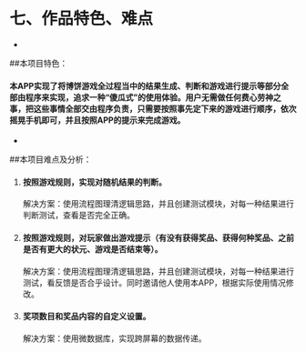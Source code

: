 # 七、作品特色、难点

* 
##本项目特色：
#### 本APP实现了将博饼游戏全过程当中的结果生成、判断和游戏进行提示等部分全部由程序来实现，追求一种“傻瓜式”的使用体验。用户无需做任何费心劳神之事，把这些事情全部交由程序负责，只需要按照事先定下来的游戏进行顺序，依次摇晃手机即可，并且按照APP的提示来完成游戏。
* 
##本项目难点及分析：

1. #### 按照游戏规则，实现对随机结果的判断。
   解决方案：使用流程图理清逻辑思路，并且创建测试模块，对每一种结果进行判断测试，查看是否完全正确。
2. #### 按照游戏规则，对玩家做出游戏提示（有没有获得奖品、获得何种奖品、之前是否有更大的状元、游戏是否结束等）。
   解决方案：使用流程图理清逻辑思路，并且创建测试模块，对每一种结果进行测试，看反馈是否合乎设计。同时邀请他人使用本APP，根据实际使用情况修改。
3. #### 奖项数目和奖品内容的自定义设置。
   解决方案：使用微数据库，实现跨屏幕的数据传递。

